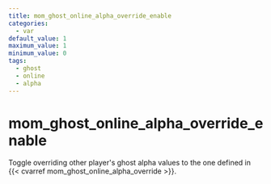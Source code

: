 ```yaml
---
title: mom_ghost_online_alpha_override_enable
categories:
  - var
default_value: 1
maximum_value: 1
minimum_value: 0
tags:
  - ghost
  - online
  - alpha
---
```


# mom_ghost_online_alpha_override_enable

Toggle overriding other player's ghost alpha values to the one defined in {{< cvarref mom_ghost_online_alpha_override >}}.

